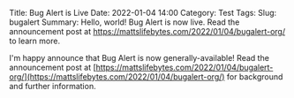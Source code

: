 Title: Bug Alert is Live
Date: 2022-01-04 14:00
Category: Test
Tags: 
Slug: bugalert
Summary: Hello, world! Bug Alert is now live. Read the announcement post at https://mattslifebytes.com/2022/01/04/bugalert-org/ to learn more.

I'm happy announce that Bug Alert is now generally-available! Read the announcement post at [https://mattslifebytes.com/2022/01/04/bugalert-org/](https://mattslifebytes.com/2022/01/04/bugalert-org/) for background and further information.
